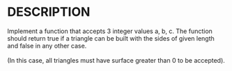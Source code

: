 # DESCRIPTION
Implement a function that accepts 3 integer values a, b, c. The function should return true if a triangle can be built with the sides of given length and false in any other case.
<br><br>
(In this case, all triangles must have surface greater than 0 to be accepted).